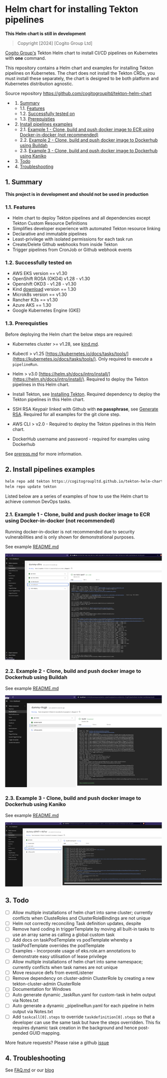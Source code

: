 # Helm chart for installing Tekton pipelines 

**This Helm chart is still in development**

> Copyright [2024] [Cogito Group Ltd]

[Cogito Group's](https://cogitogroup.co.uk) Tekton Helm chart to install CI/CD pipelines on Kubernetes with **one** command.

This repository contains a Helm chart and examples for installing Tekton pipelines on Kubernetes. The chart does not install the Tekton CRDs, you must install these separately, the chart is designed to be both platform and Kubernetes distribution agnostic.

Source repository https://github.com/cogitogroupltd/tekton-helm-chart



<!-- vscode-markdown-toc -->
* 1. [Summary](#Summary)
	* 1.1. [Features](#Features)
	* 1.2. [Successfully tested on](#Successfullytestedon)
	* 1.3. [Prerequisties](#Prerequisties)
* 2. [Install pipelines examples](#Installpipelinesexamples)
	* 2.1. [Example 1 - Clone, build and push docker image to ECR using Docker-in-docker (not recommended)](#Example1-ClonebuildandpushdockerimagetoECRusingDocker-in-dockernotrecommended)
	* 2.2. [Example 2 - Clone, build and push docker image to Dockerhub using Buildah](#Example2-ClonebuildandpushdockerimagetoDockerhubusingBuildah)
	* 2.3. [Example 3 - Clone, build and push docker image to Dockerhub using Kaniko](#Example3-ClonebuildandpushdockerimagetoDockerhubusingKaniko)
* 3. [Todo](#Todo)
* 4. [Troubleshooting](#Troubleshooting)

<!-- vscode-markdown-toc-config
	numbering=true
	autoSave=true
	/vscode-markdown-toc-config -->
<!-- /vscode-markdown-toc -->

##  1. <a name='Summary'></a>Summary

**This project is in development and should not be used in production**


###  1.1. <a name='Features'></a>Features

- Helm chart to deploy Tekton pipelines and all dependencies except Tekton Custom Resource Definitions
- Simplifies developer experience with automated Tekton resource linking  
- Declarative and immutable pipelines 
- Least-privilege with isolated permissions for each task run
- Create/Delete Github webhooks from inside Tekton
- Trigger pipelines from CronJob or Github webhook events


###  1.2. <a name='Successfullytestedon'></a>Successfully tested on

- AWS EKS version == v1.30
- OpenShift ROSA (OKD4) v1.28 - v1.30
- Openshift OKD3 - v1.28 - v1.30
- Kind [download](https://kind.sigs.k8s.io/) version == 1.30
- Microk8s version == v1.30
- Rancher K3s == v1.30
- Azure AKS == 1.30
- Google Kubernetes Engine (GKE)

###  1.3. <a name='Prerequisties'></a>Prerequisties

Before deploying the Helm chart the below steps are required:

- Kubernetes cluster >= v1.28, see [kind.md](./docs/kind.md).
- Kubectl > v1.25 [https://kubernetes.io/docs/tasks/tools/](https://kubernetes.io/docs/tasks/tools/). Only required to execute a `pipelineRun`.
- Helm > v3.0 [https://helm.sh/docs/intro/install/](https://helm.sh/docs/intro/install/). Required to deploy the Tekton pipelines in this Helm chart.
- Install Tekton, see [Installing Tekton](./docs/installing_tekton.md). Required dependency to deploy the Tekton pipelines in this Helm chart.

- SSH RSA Keypair linked with Github with **no passphrase**, see [Generate RSA](./docs/generate_rsa.md). Required for all examples for the git clone step.
- AWS CLI > v2.0 - Required to deploy the Tekton pipelines in this Helm chart.
- DockerHub username and password - required for examples using Dockerhub



See [prereqs.md](./docs/prereqs.md) for more information.

##  2. <a name='Installpipelinesexamples'></a>Install pipelines examples


```bash
helm repo add tekton https://cogitogroupltd.github.io/tekton-helm-chart
helm repo update tekton
```

Listed below are a series of examples of how to use the Helm chart to achieve common DevOps tasks. 



###  2.1. <a name='Example1-ClonebuildandpushdockerimagetoECRusingDocker-in-dockernotrecommended'></a>Example 1 - Clone, build and push docker image to ECR using Docker-in-docker (not recommended)

Running docker-in-docker is not recommended due to security vulnerabilities and is only shown for demonstrational purposes.

See example [README.md](./examples/dind-ecr-build-deploy/README.md)


![](./examples/dind-ecr-build-deploy/2022-10-17-23-18-35.png)


###  2.2. <a name='Example2-ClonebuildandpushdockerimagetoDockerhubusingBuildah'></a>Example 2 - Clone, build and push docker image to Dockerhub using Buildah

See example [README.md](./examples/buildah-build-deploy/README.md)

![](./examples/buildah-build-deploy/2022-10-18-00-06-27.png)

###  2.3. <a name='Example3-ClonebuildandpushdockerimagetoDockerhubusingKaniko'></a>Example 3 - Clone, build and push docker image to Dockerhub using Kaniko

See example [README.md](./examples/kaniko-build-deploy/README.md)

![](./examples/kaniko-build-deploy/2022-10-17-23-36-33.png)



##  3. <a name='Todo'></a>Todo

- [ ] Allow multiple installations of helm chart into same cluster; currently conflicts when ClusteRoles and ClusterRoleBindings are not unique
- [ ] Helm not correctly reconciling Task definition updates, despite 
- [ ] Remove hard coding in triggerTemplate by moving all built-in tasks to use an array same as calling a global custom task
- [ ] Add docs on taskPodTemplate vs podTemplate whereby a taskPodTemplate overrides the podTemplate
- [ ] Examples - Incorporate usage of eks.role.arn annotations to demonstrate easy utilisation of lease privilege
- [ ] Allow multiple installations of helm chart into same namespace; currently conflicts when task names are not unique
- [ ] Move resource defs from eventListener
- [ ] Remove dependency on cluster-admin ClusterRole by creating a new tekton-cluster-admin ClusterRole
- [ ] Documentation for Windows
- [ ] Auto generate dynamic \_taskRun.yaml for custom-task in helm output via Notes.txt
- [ ] Auto generate a dynamic \_pipelineRun.yaml for each pipeline in helm output via Notes.txt
- [ ] Add `taskcall[0].steps` to override `taskdefinition[0].steps` so that a developer can use the same task but have the steps overridden. This fix requires dynamic task creation in the background and hence post-pended GUID mapping.

More feature requests? Please raise a github [issue](https://github.com/cogitogroupltd/tekton-helm-chart/issues)

##  4. <a name='Troubleshooting'></a>Troubleshooting

See [FAQ.md](./docs/FAQ.md) or our [blog](https://cogitogroup.co.uk/blog)
